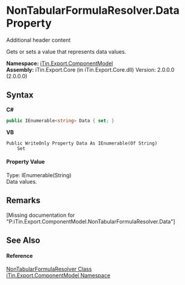 # NonTabularFormulaResolver.Data Property 
Additional header content 

Gets or sets a value that represents data values.

**Namespace:**&nbsp;<a href="N_iTin_Export_ComponentModel">iTin.Export.ComponentModel</a><br />**Assembly:**&nbsp;iTin.Export.Core (in iTin.Export.Core.dll) Version: 2.0.0.0 (2.0.0.0)

## Syntax

**C#**<br />
``` C#
public IEnumerable<string> Data { set; }
```

**VB**<br />
``` VB
Public WriteOnly Property Data As IEnumerable(Of String)
	Set
```


#### Property Value
Type: IEnumerable(String)<br />Data values.

## Remarks
\[Missing <remarks> documentation for "P:iTin.Export.ComponentModel.NonTabularFormulaResolver.Data"\]

## See Also


#### Reference
<a href="T_iTin_Export_ComponentModel_NonTabularFormulaResolver">NonTabularFormulaResolver Class</a><br /><a href="N_iTin_Export_ComponentModel">iTin.Export.ComponentModel Namespace</a><br />